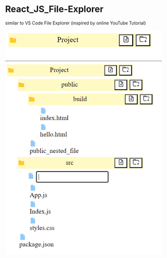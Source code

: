 # React_JS_File-Explorer
similar to VS Code File Explorer (inspired by online YouTube Tutorial)

![](2023-04-17-03-56-07.png)
![](2023-04-17-03-55-08.png)